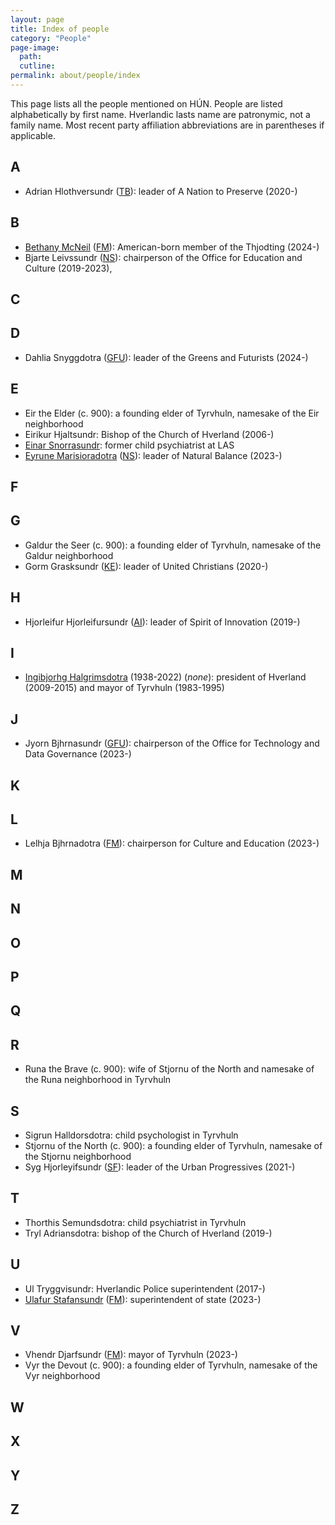 ```yaml
---
layout: page
title: Index of people
category: "People"
page-image: 
  path:  
  cutline: 
permalink: about/people/index
---
```


This page lists all the people mentioned on HÚN. People are listed alphabetically by first name. Hverlandic lasts name are patronymic, not a family name. Most recent party affiliation abbreviations are in parentheses if applicable.

## A
- Adrian Hlothversundr (<a href="{{ '/about/party/tb' | relative_url }}">TB</a>): leader of A Nation to Preserve (2020-)

## B
- <a href="{{ '//politics/2024/03/11/election/' | relative_url }}">Bethany McNeil</a> (<a href="{{ '/about/party/fm' | relative_url }}">FM</a>): American-born member of the Thjodting (2024-)
- Bjarte Leivssundr (<a href="{{ '/about/party/ns' | relative_url }}">NS</a>): chairperson of the Office for Education and Culture (2019-2023), 

## C

## D
- Dahlia Snyggdotra (<a href="{{ '/about/party/gfu' | relative_url }}">GFU</a>): leader of the Greens and Futurists (2024-)

## E
- Eir the Elder (c. 900): a founding elder of Tyrvhuln, namesake of the Eir neighborhood
- Eirikur Hjaltsundr: Bishop of the Church of Hverland (2006-)
- <a href="{{ '/health/2024/03/11/psych/' | relative_url }}">Einar Snorrasundr</a>: former child psychiatrist at LAS
- <a href="{{ '/about/people/eyrune-marisioradotra' | relative_url }}">Eyrune Marisioradotra</a> (<a href="{{ '/about/party/ns' | relative_url }}">NS</a>): leader of Natural Balance (2023-)

## F

## G
- Galdur the Seer (c. 900): a founding elder of Tyrvhuln, namesake of the Galdur neighborhood
- Gorm Grasksundr (<a href="{{ '/about/party/ke' | relative_url }}">KE</a>): leader of United Christians (2020-)

## H
- Hjorleifur Hjorleifursundr (<a href="{{ '/about/party/ai' | relative_url }}">AI</a>): leader of Spirit of Innovation (2019-)

## I
- <a href="{{ '/about/people/ingibjorhg-halgrimsdotra' | relative_url }}">Ingibjorhg Halgrimsdotra</a> (1938-2022) (*none*): president of Hverland (2009-2015) and mayor of Tyrvhuln (1983-1995)

## J
- Jyorn Bjhrnasundr (<a href="{{ '/about/party/gfu' | relative_url }}">GFU</a>): chairperson of the Office for Technology and Data Governance (2023-)

## K

## L
- Lelhja Bjhrnadotra (<a href="{{ '/about/party/fm' | relative_url }}">FM</a>): chairperson for Culture and Education (2023-)

## M

## N

## O

## P


## Q

## R
- Runa the Brave (c. 900): wife of Stjornu of the North and namesake of the Runa neighborhood in Tyrvhuln

## S
- Sigrun Halldorsdotra: child psychologist in Tyrvhuln
- Stjornu of the North (c. 900): a founding elder of Tyrvhuln, namesake of the Stjornu neighborhood
- Syg Hjorleyifsundr (<a href="{{ '/about/party/sf' | relative_url }}">SF</a>): leader of the Urban Progressives (2021-)

## T
- Thorthis Semundsdotra: child psychiatrist in Tyrvhuln
- Tryl Adriansdotra: bishop of the Church of Hverland (2019-)

## U
- Ul Tryggvisundr: Hverlandic Police superintendent (2017-)
- <a href="{{ '/about/people/ulafur-stafansundr' | relative_url }}">Ulafur Stafansundr</a> (<a href="{{ '/about/party/fm' | relative_url }}">FM</a>): superintendent of state (2023-)

## V
- Vhendr Djarfsundr (<a href="{{ '/about/party/fm' | relative_url }}">FM</a>): mayor of Tyrvhuln (2023-)
- Vyr the Devout (c. 900): a founding elder of Tyrvhuln, namesake of the Vyr neighborhood

## W

## X

## Y

## Z
